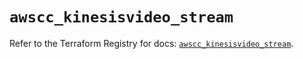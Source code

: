 # `awscc_kinesisvideo_stream`

Refer to the Terraform Registry for docs: [`awscc_kinesisvideo_stream`](https://registry.terraform.io/providers/hashicorp/awscc/0.70.0/docs/resources/kinesisvideo_stream).
